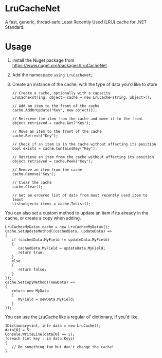 # LruCacheNet

A fast, generic, thread-safe Least Recently Used (LRU) cache for .NET Standard.

# Usage

1) Install the Nuget package from https://www.nuget.org/packages/LruCacheNet

2) Add the namespace 
    `using LruCacheNet;`
    
3) Create an instance of the cache, with the type of data you'd like to store

    ```
    // Create a cache, optionally with a capacity
    LruCache<string, object> cache = new LruCache<string, object>(); 
    
    // Add an item to the front of the cache
    cache.AddOrUpdate("Key", new object());          
    
    // Retrieve the item from the cache and move it to the front
    object retrieved = cache.Get("Key");             
    
    // Move an item to the front of the cache
    cache.Refresh("Key");               
    
    // Check if an item is in the cache without affecting its position
    bool exists = cache.ContainsKey("Key");
    
    // Retrieve an item from the cache without affecting its position
    object retrieved = cache.Peek("Key");
    
    // Remove an item from the cache
    cache.Remove("Key");
    
    // Clear the cache
    cache.Clear();
    
    // Get an ordered list of data from most recently used item to least
    List<object> items = cache.ToList();
    ```
    
You can also set a custom method to update an item if its already in the cache, or create a copy when adding.

    
    LruCache<MyData> cache = new LruCache<MyData>();
    cache.SetUpdateMethod((cachedData, updateData) =>
    {
       if (cachedData.MyField != updateData.MyField)
       {
          cachedData.MyField = updateData.MyField;
          return true;
       }
       else
       {
          return false;
       }
    });
    cache.SetCopyMethod((newData) =>
    {
       return new MyData
       {
          MyField = newData.MyField;
       }
    });
    
You can use the LruCache like a regular ol' dictionary, if you'd like.

    IDictionary<int, int> data = new LruCache();
    data[0] = 5;
    Console.WriteLine(data[0] == 5);
    foreach (int key : in data.Keys)
    {
       // Do something fun but don't change the cache!
    }
